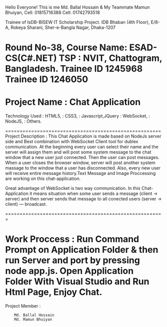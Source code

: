 Hello Everyone!
This is me Md. Ballal Hossain & My Teammate Mamun Bhuiyan,
Cell: 01815716388
Cell: 01742793518

Trainee of IsDB-BISEW IT Scholarship Project.
IDB Bhaban (4th Floor), 
E/8-A, Rokeya Sharani, 
Sher-e-Bangla Nagar, Dhaka-1207

Round No-38,
Course Name: ESAD-CS(C#.NET)
TSP : NVIT, Chattogram, Bangladesh.
Trainee ID 1245968
Trainee ID 1246050
=====================================================

Project Name : Chat Application
=====================================================

Technology Used : HTML5,
		: CSS3,
		: Javascript,JQuery	
		: WebSocket,
		: NodeJS,
		: Others.
		
======================================================
Project Description :
This Chat Application is made based on NodeJs server side and Best combination with WebSocket Client  tool for dublex communication. 
At the beginning every user can select their name and the server will assign them and will post some system message to the chat window 
that a new user just connected. Then the user can post messages. When a user closes the browser window, server will post another system massage to the window that a user has disconnected.
Also, every new user will receive entire message history.Text Message and Image Proccessing are working on this chat-application.


Great advantage of WebSocket is two way communication. 
In this Chat-Application it means situation when some user sends a message (client -> server) and 
then server sends that message to all conected users (server -> client) — broadcast.


=======================================================

Work Proccess : 
		Run Command Prompt on Application Folder & then run Server and port by pressing node app.js.
		Open Application Folder With Visual Studio and Run Html Page, Enjoy Chat.
=======================================================

Project Member :

		Md. Ballal Hossain
		Md. Mamun Bhuiyan
	
